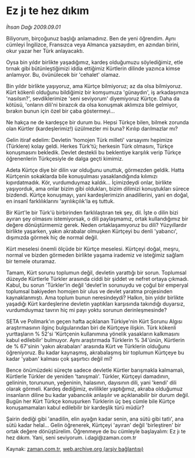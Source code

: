 # Ez jı te hez dıkım

*İhsan Dağı 2009.09.01*

<tr><td class="metin" colspan="2" style="padding-top: 20px; padding-left: 5px; padding-right: 10px;">Biliyorum, birçoğunuz başlığı anlamadınız. Ben de yeni öğrendim. Aynı cümleyi İngilizce, Fransızca veya Almanca yazsaydım, en azından birini, okur yazar her Türk anlayacaktı.</td></tr><tr><td class="metin" colspan="2" style="padding-top: 20px; padding-left: 5px; padding-right: 10px;"><p>Oysa bin yıldır birlikte yaşadığımız, kardeş olduğumuzu söylediğimiz, etle tırnak gibi bütünleştiğimizi iddia ettiğimiz Kürtlerin dilinde yazınca kimse anlamıyor. Bu, övünülecek bir 'cehalet' olamaz.
<p>Bin yıldır birlikte yaşıyoruz, ama Kürtçe bilmiyoruz; az da olsa bilmiyoruz. Kürt kökenli olduğunu bildiğimiz bir komşumuza 'günaydın', iş arkadaşımıza 'nasılsın?', sevdiklerimize 'seni seviyorum' diyemiyoruz Kürtçe. Daha da kötüsü, 'onların dili'ni birazcık da olsa konuşmak aklımıza bile gelmiyor, bırakın bunun için özel bir çaba göstermeyi...
<p>Ne hakça ne de kardeşçe bir durum bu. Hepsi Türkçe bilen, bilmek zorunda olan Kürtler (kardeşlerimiz!) üzülmezler mi buna? Kırılıp darılmazlar mı?
<p>Gelin itiraf edelim: Devletin 'homojen Türk milleti' varsayımı hepimize (Türklere) kolay geldi. Herkes Türk'tü; herkesin Türk olmasını, Türkçe konuşmasını bekledik. Devlet destekli bu beklentiye karşılık verip Türkçe öğrenenlerin Türkçesiyle de dalga geçti kimimiz.
<p>Adeta Kürtçe diye bir dilin var olduğunu unuttuk, görmezden geldik. Hatta Kürtçenin sokaklarda bile konuşulması yasaklandığında kılımızı kıpırdatmadık. Kör, vurdumduymaz kaldık... İçimizdeydi onlar, birlikte yaşıyorduk, ama onlar bizim gibi oldukları, bizim dilimizi konuştukları sürece bizdendi. Kürtçe konuşmayı, yani kardeşlerimizin anadillerini, yani en doğal, en insanî farklılıklarını 'ayrılıkçılık'la eş tuttuk.
<p>Bir Kürt'le bir Türk'ü birbirinden farklılaştıran tek şey, dil. İşte o dilin bizi ayıran şey olmasını istemiyorsak, o dili paylaşmamız, ortak kullandığımız bir değere dönüştürmemiz gerek. Neden ortaklaşamıyoruz bu dili? Yüzyıllardır birlikte yaşarken, yakın akrabalar olmuşken Kürtçeyi bu denli 'yabancı', dışımızda görmek hiç de normal değil.
<p>Kürt meselesi önemli ölçüde bir Kürtçe meselesi. Kürtçeyi doğal, meşru, normal ve bizden görmeden birlikte yaşama irademiz ve isteğimiz sağlam bir temele oturamaz.
<p>Tamam, Kürt sorunu toplumun değil, devletin yarattığı bir sorun. Toplumsal düzeyde Kürtlerle Türkler arasında ciddi bir şiddet ve nefret ortaya çıkmadı. Kabul, bu sorun 'Türkler'in değil 'devlet'in sorunuydu ve çoğul bir emperyal toplumsal bakiyeden homojen bir ulus ve devlet yaratma projesinden kaynaklanmıştı. Ama toplum bunun neresindeydi? Halkın, bin yıldır birlikte yaşadığı Kürt kardeşlerine devletin yaptıkları karşısında takındığı duyarsız, vurdumduymaz tavrın hiç mi payı yoktu sorunun derinleşmesinde?
<p>SETA ve Pollmark'ın geçen hafta açıklanan Türkiye'nin Kürt Sorunu Algısı araştırmasının ilginç bulgularından biri de Kürtçeye ilişkin. Türk kökenli yurttaşların % 52'si 'Kürtçenin kullanımına yönelik yasakların kalkmasını kabul edilebilir' bulmuyor. Aynı araştırmada Türklerin % 34'ünün, Kürtlerin de % 67'sinin 'yakın akrabaları' arasında Kürt ve Türklerin olduğunu öğreniyoruz. Bu kadar kaynaşmış, akrabalaşmış bir toplumun Kürtçeye bu kadar 'yaban' kalması çok şaşırtıcı değil mi?
<p>Bence önümüzdeki süreçte sadece devletle Kürtler barışmakla kalmamalı, Kürtlerle Türkler de yeniden 'tanışmalı'. Türkler, Kürtçeyi damadının, gelininin, torununun, yeğeninin, halasının, dayısının dili, yani 'kendi' dili olarak görmeli. Kardeş dediğimiz, evlilikler yaptığımız, akraba olduğumuz insanların diline bu kadar yabancılık anlaşılır ve açıklanabilir bir durum değil. Bugün her Kürt Türkçe konuşurken Türklerin üç beş cümle bile Kürtçe konuşamamaları kabul edilebilir bir kardeşlik türü müdür?
<p>Şairin dediği gibi 'anadilin, elin ayağın kadar senin, ana sütü gibi tatlı', ana sütü kadar helal... Gelin öğrenerek, Kürtçeyi 'ayıran' değil 'birleştiren' bir ortak değere dönüştürelim. Öğrenmeye de bu cümleyle başlayalım: Ez jı te hez dıkım. Yani, seni seviyorum. i.dagi@zaman.com.tr <br/></p></p></p></p></p></p></p></p></p></p></p></td></tr>

Kaynak: [zaman.com.tr](http://zaman.com.tr/yazar.do?yazino=887029), [web.archive.org (arşiv bağlantısı)](http://web.archive.org/web/20090906004035/http://www.zaman.com.tr:80/yazar.do?yazino=887029)
